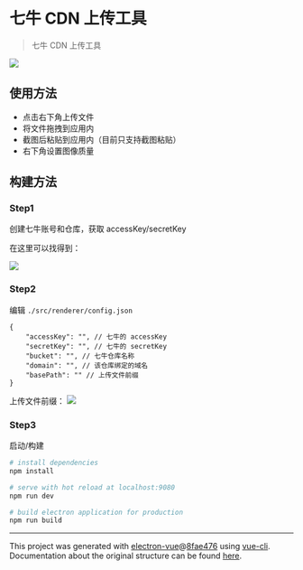 # 七牛 CDN 上传工具

> 七牛 CDN 上传工具

![](http://src.fanmingfei.com/tool/f34335570df72584da95bbce50828e73.png)

## 使用方法
- 点击右下角上传文件
- 将文件拖拽到应用内
- 截图后粘贴到应用内（目前只支持截图粘贴）
- 右下角设置图像质量

## 构建方法

### Step1
创建七牛账号和仓库，获取 accessKey/secretKey

在这里可以找得到：

![](http://src.fanmingfei.com/tool/3205b81520fa34ddd52fe0b798e3bff5.png)

### Step2
编辑 `./src/renderer/config.json`
```
{
    "accessKey": "", // 七牛的 accessKey
    "secretKey": "", // 七牛的 secretKey
    "bucket": "", // 七牛仓库名称
    "domain": "", // 该仓库绑定的域名
    "basePath": "" // 上传文件前缀
}
```

上传文件前缀：
![](http://src.fanmingfei.com/tool/3746936b0aa5f063e80bfb9acdc8353f.png)



### Step3

启动/构建

``` bash
# install dependencies
npm install

# serve with hot reload at localhost:9080
npm run dev

# build electron application for production
npm run build


```

---

This project was generated with [electron-vue](https://github.com/SimulatedGREG/electron-vue)@[8fae476](https://github.com/SimulatedGREG/electron-vue/tree/8fae4763e9d225d3691b627e83b9e09b56f6c935) using [vue-cli](https://github.com/vuejs/vue-cli). Documentation about the original structure can be found [here](https://simulatedgreg.gitbooks.io/electron-vue/content/index.html).
